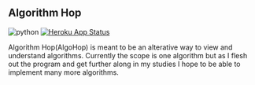 ## Algorithm Hop

[python]: https://img.shields.io/github/pipenv/locked/python-version/ablades/algohop?style=flat-square 

 ![python] [![Heroku App Status](https://heroku-shields.herokuapp.com/ab-algohop)](https://ab-algohop.herokuapp.com)


Algorithm Hop(AlgoHop) is meant to be an alterative way to view and understand algorithms. Currently the scope is one algorithm but as I flesh out the program and get further along in my studies I hope to be able to implement many more algorithms.



